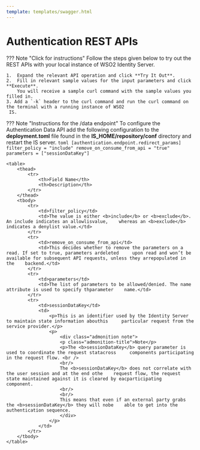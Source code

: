 ```yaml
---
template: templates/swagger.html
---
```


# Authentication REST APIs

??? Note "Click for instructions"
    Follow the steps given below to try out the REST APIs with your local instance of WSO2 Identity Server.

    1.  Expand the relevant API operation and click **Try It Out**.  
    2.  Fill in relevant sample values for the input parameters and click **Execute**. 
        You will receive a sample curl command with the sample values you filled in. 
    3. Add a `-k` header to the curl command and run the curl command on the terminal with a running instance of WSO2
     IS. 

??? Note "Instructions for the /data endpoint"
    To configure the Authentication Data API add the following configuration to the **deployment.toml** file found in the **IS_HOME/repository/conf** directory and restart the IS server.
    ```toml
    [authentication.endpoint.redirect_params]
    filter_policy = "include"
    remove_on_consume_from_api = "true"
    parameters = ["sessionDataKey"]
    ```

    <table>
        <thead>
            <tr>
                <th>Field Name</th>
                <th>Description</th>
            </tr>
        </thead>
        <tbody>
            <tr>
                <td>filter_policy</td>
                <td>The value is either <b>include</b> or <b>exclude</b>. An include indicates an allowlisvalue,    whereas an <b>exclude</b> indicates a denylist value.</td>
            </tr>
            <tr>
                <td>remove_on_consume_from_api</td>
                <td>This decides whether to remove the parameters on a read. If set to true, parameters ardeleted     upon read and won’t be available for subsequent API requests, unless they arrepopulated in the    backend.</td>
            </tr>
            <tr>
                <td>parameters</td>
                <td>The list of parameters to be allowed/denied. The name attribute is used to specify thparameter    name.</td>
            </tr>
            <tr>
                <td>sessionDataKey</td>
                <td>
                    <p>This is an identifier used by the Identity Server to maintain state information abouthis     particular request from the service provider.</p>
                    <p>
                        <div class="admonition note">
                        <p class="admonition-title">Note</p>
                        <p>The <b>sessionDataKey</b> query parameter is used to coordinate the request statacross     components participating in the request flow. <br />
                        <br/>
                        The <b>sessionDataKey</b> does not correlate with the user session and at the end othe    request flow, the request state maintained against it is cleared by eacparticipating    component.
                        <br/>
                        <br/>
                        This means that even if an external party grabs the <b>sessionDataKey</b> they will nobe    able to get into the authentication sequence.
                        </div>
                    </p>
                </td>
            </tr>
        </tbody>
    </table>

<div id="swagger-ui"></div>
<script>

  // Begin Swagger UI call region
  const ui = SwaggerUIBundle({
     url: "../restapis/authentication.yaml",
    dom_id: '#swagger-ui',
    deepLinking: true,
    validatorUrl: null,
    presets: [
      SwaggerUIBundle.presets.apis,
      SwaggerUIStandalonePreset
    ],
    plugins: [
      SwaggerUIBundle.plugins.DownloadUrl
    ],
    layout: "StandaloneLayout"
  })
  // End Swagger UI call region

   window.ui = ui
</script>